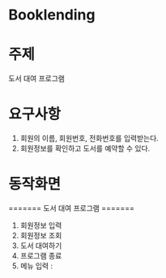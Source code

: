 # Booklending



# 주제
도서 대여 프로그램




# 요구사항
1. 회원의 이름, 회원번호, 전화번호를 입력받는다.
2. 회원정보를 확인하고 도서를 예약할 수 있다.





# 동작화면


======= 도서 대여 프로그램 =======
1. 회원정보 입력
2. 회원정보 조회
3. 도서 대여하기
4. 프로그램 종료
5. 메뉴 입력 :
